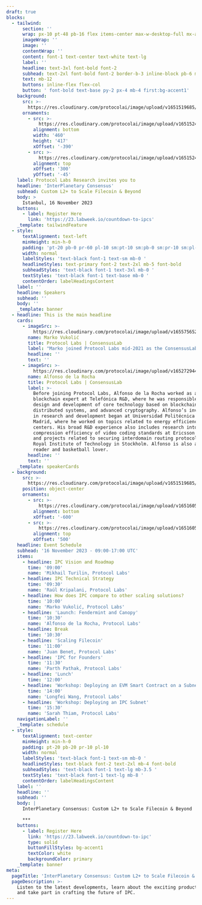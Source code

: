```yaml
---
draft: true
blocks:
  - tailwind:
      section: ''
      wrap: px-10 pt-48 pb-16 flex items-center max-w-desktop-full mx-auto
      imageWrap: ''
      image: ''
      contentWrap: ''
      content: font-1 text-center text-white text-lg
      label: ''
      headline: text-3xl font-bold font-2
      subhead: text-2xl font-bold font-2 border-b-3 inline-block pb-6 mb-16
      text: mb-12
      buttons: inline-flex flex-col
      button: ' font-bold text-base py-2 px-4 mb-4 first:bg-accent1'
    background:
      src: >-
        https://res.cloudinary.com/protocolai/image/upload/v1651519685/consensus-factory/hero_bg_gocqtx.png
      ornaments:
        - src: >-
            https://res.cloudinary.com/protocolai/image/upload/v1651524196/consensus-factory/hero-ornament-left_lvldlf.svg
          alignment: bottom
          width: '460'
          height: '417'
          xOffset: '-390'
        - src: >-
            https://res.cloudinary.com/protocolai/image/upload/v1651524200/consensus-factory/hero-ornament-right_dhqhk7.svg
          alignment: top
          xOffset: '300'
          yOffset: '-45'
    label: Protocol Labs Research invites you to
    headline: 'InterPlanetary Consensus'
    subhead: Custom L2+ to Scale Filecoin & Beyond
    body: >
      Istanbul, 16 November 2023
    buttons:
      - label: Register Here
        link: 'https://23.labweek.io/countdown-to-ipcs'
    _template: tailwindFeature
  - style:
      textAlignment: text-left
      minHeight: min-h-0
      padding: 'pt-20 pb-0 pr-60 pl-10 sm:pt-10 sm:pb-0 sm:pr-10 sm:pl-10'
      width: normal
      labelStyles: 'text-black font-1 text-sm mb-0 '
      headlineStyles: text-primary font-2 text-2xl mb-5 font-bold
      subheadStyles: 'text-black font-1 text-3xl mb-0 '
      textStyles: 'text-black font-1 text-base mb-0 '
      contentOrder: labelHeadingsContent
    label: ''
    headline: Speakers
    subhead: ''
    body: ''
    _template: banner
  - headline: This is the main headline
    cards:
      - imageSrc: >-
          https://res.cloudinary.com/protocolai/image/upload/v1655756520/consensus-factory/marko_vukoli_he2xhv.png
        name: Marko Vukolić
        title: Protocol Labs | ConsensusLab
        label: "Marko joined Protocol Labs mid-2021 as the ConsensusLab lead. Prior to this he was a Principal Research Staff Member in\_IBM Research Zurich, where he worked from 2015-2021 and earlier as a PostDoc (2008-2010). Marko obtained a Doctor of Science (PhD) degree in Distributed Systems from EPFL in the\_Distributed Programming Laboratory (LPD)\_in 2008. Prior to his PhD, Marko graduated from the\_EPFL Doctoral School in Computer and Communication Sciences\_in 2003 and obtained a dipl.ing. degree in Electrical Engineering (Telecommunications) from the\_School of Electrical Engineering, University of Belgrade, in 2001. Marko’s main research interest is in decentralized systems, that is in distributed systems that span multiple administrative and trust domains (e.g., permissionless and permissioned blockchain systems)."
        headline: ''
        text: ''
      - imageSrc: >-
          https://res.cloudinary.com/protocolai/image/upload/v1652729448/consensus-factory/Alfonso_de_la_Rocha_IOHK_prxwmd.png
        name: Alfonso de la Rocha
        title: Protocol Labs | ConsensusLab
        label: >-
          Before joining Protocol Labs, Alfonso de la Rocha worked as a
          blockchain expert at Telefónica R&D, where he was responsible for the
          design and development of core technology based on blockchains,
          distributed systems, and advanced cryptography. Alfonso’s involvement
          in research and development began at Universidad Politécnica de
          Madrid, where he worked on topics related to energy efficiency in data
          centers. His broad R&D experience also includes research into the
          compression efficiency of video coding standards at Ericsson Research
          and projects related to securing interdomain routing protocols at KTH
          Royal Institute of Technology in Stockholm. Alfonso is also an avid
          reader and basketball lover.
        headline: ''
        text: ''
    _template: speakerCards
  - background:
      src: >-
        https://res.cloudinary.com/protocolai/image/upload/v1651519685/consensus-factory/hero_bg_gocqtx.png
      position: object-center
      ornaments:
        - src: >-
            https://res.cloudinary.com/protocolai/image/upload/v1651605746/consensus-factory/event-ornament-bottom_m9sjeg.svg
          alignment: bottom
          xOffset: '-600'
        - src: >-
            https://res.cloudinary.com/protocolai/image/upload/v1651605750/consensus-factory/event-ornament-top_s0gkrv.svg
          alignment: top
          xOffset: '500'
    headline: Event Schedule
    subhead: '16 November 2023 - 09:00-17:00 UTC'
    items:
      - headline: IPC Vision and Roadmap
        time: '09:00'
        name: 'Mikhail Turilin, Protocol Labs'
      - headline: IPC Technical Strategy
        time: '09:30'
        name: 'Raúl Kripalani, Protocol Labs'
      - headline: How does IPC compare to other scaling solutions?
        time: '10:00'
        name: 'Marko Vukolić, Protocol Labs'
      - headline: 'Launch: Fendermint and Canopy'
        time: '10:30'
        name: 'Alfonso de la Rocha, Protocol Labs'
      - headline: Break
        time: '10:30'
      - headline: 'Scaling Filecoin'
        time: '11:00'
        name: 'Juan Benet, Protocol Labs'
      - headline: 'IPC for Founders'
        time: '11:30'
        name: 'Parth Pathak, Protocol Labs'
      - headline: 'Lunch'
        time: '12:00'
      - headline: 'Workshop: Deploying an EVM Smart Contract on a Subnet'
        time: '14:00'
        name: 'Longfei Wang, Protocol Labs'
      - headline: 'Workshop: Deploying an IPC Subnet'
        time: '15:30'
        name: 'Sarah Thiam, Protocol Labs'        
    navigationLabel: ''
    _template: schedule
  - style:
      textAlignment: text-center
      minHeight: min-h-0
      padding: pt-20 pb-20 pr-10 pl-10
      width: normal
      labelStyles: 'text-black font-1 text-sm mb-0 '
      headlineStyles: text-black font-2 text-2xl mb-4 font-bold
      subheadStyles: 'text-black font-1 text-lg mb-3.5 '
      textStyles: 'text-black font-1 text-lg mb-8 '
      contentOrder: labelHeadingsContent
    label: ''
    headline: ''
    subhead: ''
    body: |
      InterPlanetary Consensus: Custom L2+ to Scale Filecoin & Beyond

      ***
    buttons:
      - label: Register Here
        link: 'https://23.labweek.io/countdown-to-ipc'
        type: solid
        buttonFillStyles: bg-accent1
        textColor: white
        backgroundColor: primary
    _template: banner
meta:
  pageTitle: 'InterPlanetary Consensus: Custom L2+ to Scale Filecoin & Beyond'
  pageDescription: >-
    Listen to the latest developments, learn about the exciting products built on it, 
    and take part in crafting the future of IPC.
---
```



